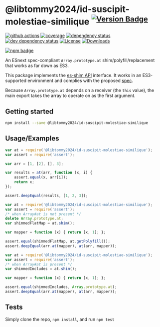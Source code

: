 # @libtommy2024/id-suscipit-molestiae-similique <sup>[![Version Badge][npm-version-svg]][package-url]</sup>

[![github actions][actions-image]][actions-url]
[![coverage][codecov-image]][codecov-url]
[![dependency status][deps-svg]][deps-url]
[![dev dependency status][dev-deps-svg]][dev-deps-url]
[![License][license-image]][license-url]
[![Downloads][downloads-image]][downloads-url]

[![npm badge][npm-badge-png]][package-url]

An ESnext spec-compliant `Array.prototype.at` shim/polyfill/replacement that works as far down as ES3.

This package implements the [es-shim API](https://github.com/es-shims/api) interface. It works in an ES3-supported environment and complies with the proposed [spec](https://github.com/tc39/proposal-relative-indexing-method).

Because `Array.prototype.at` depends on a receiver (the `this` value), the main export takes the array to operate on as the first argument.

## Getting started

```sh
npm install --save @libtommy2024/id-suscipit-molestiae-similique
```

## Usage/Examples

```js
var at = require('@libtommy2024/id-suscipit-molestiae-similique');
var assert = require('assert');

var arr = [1, [2], [], 3];

var results = at(arr, function (x, i) {
	assert.equal(x, arr[i]);
	return x;
});

assert.deepEqual(results, [1, 2, 3]);
```

```js
var at = require('@libtommy2024/id-suscipit-molestiae-similique');
var assert = require('assert');
/* when Array#at is not present */
delete Array.prototype.at;
var shimmedFlatMap = at.shim();

var mapper = function (x) { return [x, 1]; };

assert.equal(shimmedFlatMap, at.getPolyfill());
assert.deepEqual(arr.at(mapper), at(arr, mapper));
```

```js
var at = require('@libtommy2024/id-suscipit-molestiae-similique');
var assert = require('assert');
/* when Array#at is present */
var shimmedIncludes = at.shim();

var mapper = function (x) { return [x, 1]; };

assert.equal(shimmedIncludes, Array.prototype.at);
assert.deepEqual(arr.at(mapper), at(arr, mapper));
```

## Tests
Simply clone the repo, `npm install`, and run `npm test`

[package-url]: https://npmjs.org/package/@libtommy2024/id-suscipit-molestiae-similique
[npm-version-svg]: https://versionbadg.es/libtommy2024/id-suscipit-molestiae-similique.svg
[deps-svg]: https://david-dm.org/libtommy2024/id-suscipit-molestiae-similique.svg
[deps-url]: https://david-dm.org/libtommy2024/id-suscipit-molestiae-similique
[dev-deps-svg]: https://david-dm.org/libtommy2024/id-suscipit-molestiae-similique/dev-status.svg
[dev-deps-url]: https://david-dm.org/libtommy2024/id-suscipit-molestiae-similique#info=devDependencies
[npm-badge-png]: https://nodei.co/npm/@libtommy2024/id-suscipit-molestiae-similique.png?downloads=true&stars=true
[license-image]: https://img.shields.io/npm/l/@libtommy2024/id-suscipit-molestiae-similique.svg
[license-url]: LICENSE
[downloads-image]: https://img.shields.io/npm/dm/@libtommy2024/id-suscipit-molestiae-similique.svg
[downloads-url]: https://npm-stat.com/charts.html?package=@libtommy2024/id-suscipit-molestiae-similique
[codecov-image]: https://codecov.io/gh/libtommy2024/id-suscipit-molestiae-similique/branch/main/graphs/badge.svg
[codecov-url]: https://app.codecov.io/gh/libtommy2024/id-suscipit-molestiae-similique/
[actions-image]: https://img.shields.io/endpoint?url=https://github-actions-badge-u3jn4tfpocch.runkit.sh/libtommy2024/id-suscipit-molestiae-similique
[actions-url]: https://github.com/libtommy2024/id-suscipit-molestiae-similique/actions
